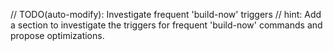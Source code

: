 // TODO(auto-modify): Investigate frequent 'build-now' triggers
// hint: Add a section to investigate the triggers for frequent 'build-now' commands and propose optimizations.
